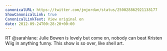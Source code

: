 ```yaml
---
canonicalURL: https://twitter.com/jmjordan/status/250028862921138177
ShowCanonicalLink: true
CanonicalLinkText: View original on
date: 2012-09-24T00:28:20+00:00
---
```

RT @sarahlane: Julie Bowen is lovely but come on, nobody can beat Kristen Wiig in anything funny. This show is  so over, like shell art.